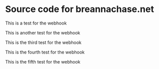 # Source code for breannachase.net

This is a test for the webhook

This is another test for the webhook

This is the third test for the webhook

This is the fourth test for the webhook

This is the fifth test for the webhook
